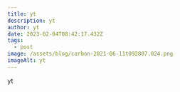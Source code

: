 ```yaml
---
title: yt
description: yt
author: yt
date: 2023-02-04T08:42:17.432Z
tags:
  - post
image: /assets/blog/carbon-2021-06-11t092807.024.png
imageAlt: yt
---
```

y﻿t